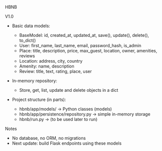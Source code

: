 HBNB

V1.0
- Basic data models:
  - BaseModel: id, created_at, updated_at, save(), update(), delete(), to_dict()
  - User: first_name, last_name, email, password_hash, is_admin
  - Place: title, description, price, max_guest, location, owner, amenities, reviews
  - Location: address, city, country
  - Amenity: name, description
  - Review: title, text, rating, place, user

- In-memory repository:
  - Store, get, list, update and delete objects in a dict

- Project structure (in parts):
  - hbnb/app/models/ -> Python classes (models)
  - hbnb/app/persistence/repository.py -> simple in-memory storage
  - hbnb/run.py -> (to be used later to run)


Notes
- No database, no ORM, no migrations
- Next update: build Flask endpoints using these models
